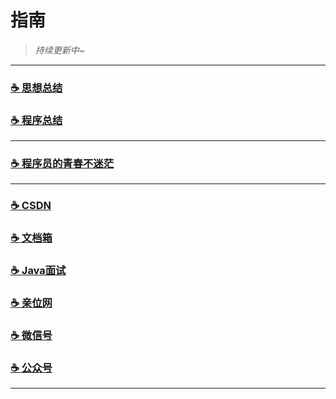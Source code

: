 # 指南


> _持续更新中~_

---

### [☕️ 思想总结](https://www.yangchunjian.com/yjava/#/summary/) 
### [☕️ 程序总结](https://www.yangchunjian.com/yjava/#/program/)

---

[//]: # (### [☕️ 相亲交友]&#40;https://www.yangchunjian.com/yjava/#/me/&#41;)
### [☕️ 程序员的青春不迷茫](https://www.yangchunjian.com/yjava/#/book/zi-zhu)

---

### [☕️ CSDN](https://yangchunjian.blog.csdn.net) 
### [☕️ 文档箱](https://www.yangchunjian.com/yjava/#/guide/) 
### [☕️ Java面试](https://javainterview.cn)
### [☕️ 亲位网](https://dearlocation.com)
### [☕️ 微信号](https://www.yangchunjian.com/yjava/imgs/dearlocation.jpeg)
### [☕️ 公众号](https://www.yangchunjian.com/yjava/imgs/qrcode_for_gh_8756901e5b12_344.jpg)

---